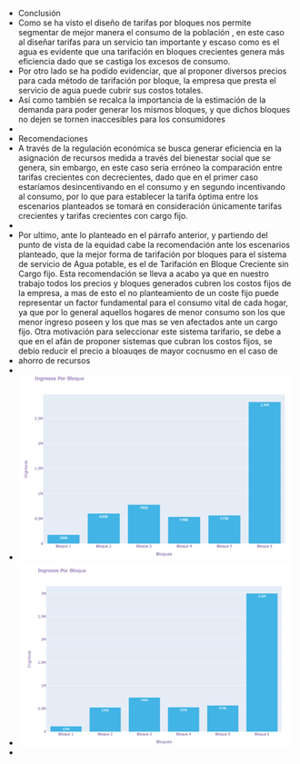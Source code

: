 - Conclusión
- Como se ha visto el diseño de tarifas por bloques nos permite segmentar de mejor manera el consumo de la población , en este caso al diseñar tarifas para un servicio tan importante y escaso como es el agua es evidente que una tarifación en bloques crecientes genera más eficiencia dado que se castiga los excesos de consumo.
- Por otro lado se ha podido evidenciar, que al proponer diversos precios para cada método de tarifación  por bloque, la empresa que presta el servicio de agua puede cubrir sus costos totales.
- Así como también se recalca la importancia de la estimación de la demanda para poder generar los mismos bloques, y que dichos bloques no dejen se tornen inaccesibles para los consumidores
-
- Recomendaciones
- A través de la regulación económica se busca generar eficiencia en la asignación de recursos medida a través del bienestar social que se genera, sin embargo, en este caso sería erróneo la comparación entre tarifas crecientes con decrecientes, dado que en el primer caso estaríamos desincentivando en el consumo y en segundo incentivando al consumo, por lo que para establecer la tarifa óptima entre los escenarios planteados se tomará en consideración únicamente tarifas crecientes y tarifas crecientes con cargo fijo.
-
- Por ultimo, ante lo planteado en el párrafo anterior, y partiendo del punto de vista de la equidad  cabe la recomendación ante los escenarios planteado,  que la mejor forma de tarifación por bloques para el sistema de servicio de Agua potable, es el de Tarifación en Bloque Creciente sin Cargo fijo. Esta recomendación se lleva a acabo ya que en nuestro trabajo todos los precios y bloques generados cubren los costos fijos de la empresa, a mas de esto  el no planteamiento de un coste fijo puede  representar un factor fundamental para el consumo vital de cada hogar, ya que por lo general aquellos hogares de menor consumo son los que menor ingreso poseen y los que mas se ven afectados ante un cargo fijo. Otra motivación para seleccionar este sistema tarifario, se debe a que en el afán de proponer sistemas que cubran los costos fijos, se debio reducir el precio a bloauqes  de mayor cocnusmo en el caso de
- ahorro de recursos
-
- ![image.png](../assets/image_1656199939217_0.png)
- ![image.png](../assets/image_1656199950789_0.png)
-